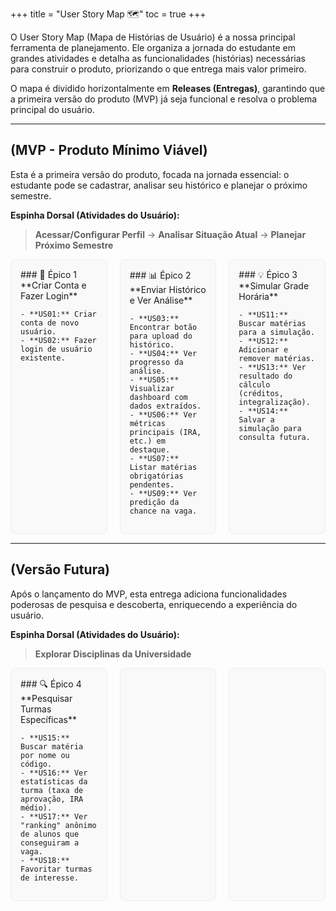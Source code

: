 +++
title = "User Story Map 🗺️"
toc = true
+++

<style>
  .story-map-grid {
    display: grid;
    grid-template-columns: repeat(3, 1fr); /* Cria 3 colunas de tamanho igual */
    gap: 20px; /* Espaço entre as colunas */
  }
  .story-map-column {
    background-color: #f9f9f9;
    border: 1px solid #eee;
    padding: 15px;
    border-radius: 8px;
  }
  /* Faz as colunas ficarem uma em cima da outra em telas pequenas (celulares) */
  @media (max-width: 768px) {
    .story-map-grid {
      grid-template-columns: 1fr;
    }
  }
</style>

O User Story Map (Mapa de Histórias de Usuário) é a nossa principal ferramenta de planejamento. Ele organiza a jornada do estudante em grandes atividades e detalha as funcionalidades (histórias) necessárias para construir o produto, priorizando o que entrega mais valor primeiro.

O mapa é dividido horizontalmente em **Releases (Entregas)**, garantindo que a primeira versão do produto (MVP) já seja funcional e resolva o problema principal do usuário.

---

## (MVP - Produto Mínimo Viável)

Esta é a primeira versão do produto, focada na jornada essencial: o estudante pode se cadastrar, analisar seu histórico e planejar o próximo semestre.

**Espinha Dorsal (Atividades do Usuário):**
> **Acessar/Configurar Perfil** → **Analisar Situação Atual** → **Planejar Próximo Semestre**

<div class="story-map-grid">
  <div class="story-map-column">
    ### 🧗 Épico 1
    **Criar Conta e Fazer Login**
    
    - **US01:** Criar conta de novo usuário.
    - **US02:** Fazer login de usuário existente.
  </div>

  <div class="story-map-column">
    ### 📊 Épico 2
    **Enviar Histórico e Ver Análise**

    - **US03:** Encontrar botão para upload do histórico.
    - **US04:** Ver progresso da análise.
    - **US05:** Visualizar dashboard com dados extraídos.
    - **US06:** Ver métricas principais (IRA, etc.) em destaque.
    - **US07:** Listar matérias obrigatórias pendentes.
    - **US09:** Ver predição da chance na vaga.
  </div>

  <div class="story-map-column">
    ### 💡 Épico 3
    **Simular Grade Horária**

    - **US11:** Buscar matérias para a simulação.
    - **US12:** Adicionar e remover matérias.
    - **US13:** Ver resultado do cálculo (créditos, integralização).
    - **US14:** Salvar a simulação para consulta futura.
  </div>
</div>

---

## (Versão Futura)

Após o lançamento do MVP, esta entrega adiciona funcionalidades poderosas de pesquisa e descoberta, enriquecendo a experiência do usuário.

**Espinha Dorsal (Atividades do Usuário):**
> **Explorar Disciplinas da Universidade**

<div class="story-map-grid">
  <div class="story-map-column">
    ### 🔍 Épico 4
    **Pesquisar Turmas Específicas**

    - **US15:** Buscar matéria por nome ou código.
    - **US16:** Ver estatísticas da turma (taxa de aprovação, IRA médio).
    - **US17:** Ver "ranking" anônimo de alunos que conseguiram a vaga.
    - **US18:** Favoritar turmas de interesse.
  </div>
  <div class="story-map-column">
    </div>
  <div class="story-map-column">
    </div>
</div>